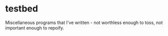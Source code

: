 # testbed
Miscellaneous programs that I've written - not worthless enough to toss, not important enough to repoify.
